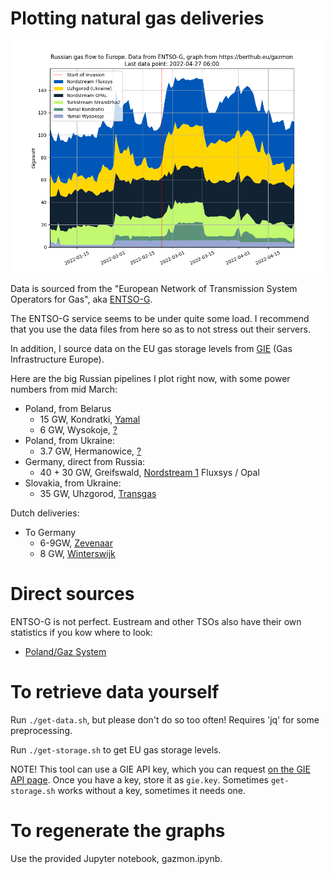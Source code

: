 # Plotting natural gas deliveries 

![](russian-gas.png)

Data is sourced from the "European Network of Transmission System Operators for
Gas", aka [ENTSO-G](https://entsog.eu).

The ENTSO-G service seems to be under quite some load. I recommend that you
use the data files from here so as to not stress out their servers.

In addition, I source data on the EU gas storage levels from
[GIE](https://agsi.gie.eu/#/historical/eu) (Gas Infrastructure Europe). 

Here are the big Russian pipelines I plot right now, with some power numbers
from mid March:

 * Poland, from Belarus
   * 15 GW, Kondratki, [Yamal](https://transparency.entsog.eu/api/v1/operationalData.xlsx?forceDownload=true&pointDirection=by-tso-0001itp-00104exit,pl-tso-0001itp-00104entry&from=2021-11-13&to=2022-03-12&indicator=Physical%20Flow&periodType=hour&timezone=CET&limit=-1&dataset=1&directDownload=true)
   * 6 GW,  Wysokoje,  [?](https://transparency.entsog.eu/#/points/data?points=by-tso-0001itp-00092exit%2Cpl-tso-0002itp-00092entry&zoom=hour)
 * Poland, from Ukraine: 
   * 3.7 GW, Hermanowice, [?](https://transparency.entsog.eu/#/points/data?points=ua-tso-0001itp-10008exit%2Cua-tso-0001itp-10008entry)
 * Germany, direct from Russia:
   * 40 + 30 GW, Greifswald, [Nordstream 1](https://transparency.entsog.eu/#/points/data?points=ru-tso-0002itp-00120exit%2Cde-tso-0018itp-00297entry%2Cde-tso-0016itp-00251entry%2Cde-tso-0005itp-00491entry%2Cde-tso-0001itp-00247entry%2Cde-tso-0015itp-00250entry%2Cde-tso-0001itp-00251entry%2Cde-tso-0020itp-00454entry%2Cde-tso-0017itp-00247entry&zoom=hour)
	Fluxsys / Opal
 * Slovakia, from Ukraine:
   * 35 GW, Uhzgorod, [Transgas](https://transparency.entsog.eu/#/points/data?points=ua-tso-0001itp-00434exit%2Cua-tso-0001itp-00433exit%2Cua-tso-0001itp-00117exit%2Cua-tso-0001itp-00431exit%2Cua-tso-0001itp-00432exit%2Csk-tso-0001itp-00117entry&zoom=hour)

Dutch deliveries:
 * To Germany
   * 6-9GW, [Zevenaar](https://transparency.entsog.eu/#/points/data?points=nl-tso-0001itp-00259exit%2Cde-tso-0009itp-00060entry%2Cde-tso-0002itp-00026entry)
   * 8 GW, [Winterswijk](https://transparency.entsog.eu/#/points/data?points=nl-tso-0001itp-00078exit%2Cde-tso-0009itp-00078entry)

# Direct sources
ENTSO-G is not perfect. Eustream and other TSOs also have their own
statistics if you kow where to look:

 * [Poland/Gaz System](https://swi.gaz-system.pl/swi/public/#!/sgt/renDaily?lang=en)


# To retrieve data yourself
Run `./get-data.sh`, but please don't do so too often!
Requires 'jq' for some preprocessing.

Run `./get-storage.sh` to get EU gas storage levels.

NOTE! This tool can use a GIE API key, which you can request [on the GIE API
page](https://agsi.gie.eu/account). Once you have a key, store it as
`gie.key`. Sometimes `get-storage.sh` works without a key, sometimes it
needs one.

# To regenerate the graphs
Use the provided Jupyter notebook, gazmon.ipynb.

